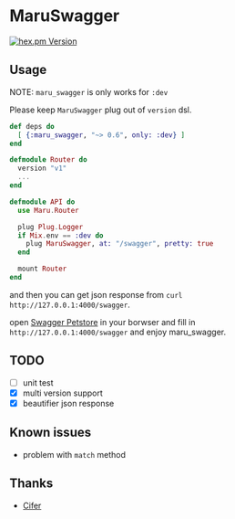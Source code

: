 MaruSwagger
===========

[![hex.pm Version](https://img.shields.io/hexpm/v/maru_swagger.svg)](https://hex.pm/packages/maru_swagger)

## Usage

NOTE: `maru_swagger` is only works for `:dev`

Please keep `MaruSwagger` plug out of `version` dsl.

```elixir
def deps do
  [ {:maru_swagger, "~> 0.6", only: :dev} ]
end

defmodule Router do
  version "v1"
  ...
end

defmodule API do
  use Maru.Router

  plug Plug.Logger
  if Mix.env == :dev do
    plug MaruSwagger, at: "/swagger", pretty: true
  end

  mount Router
end
```

and then you can get json response from `curl http://127.0.0.1:4000/swagger`.

open [Swagger Petstore](http://petstore.swagger.io) in your borwser and fill in `http://127.0.0.1:4000/swagger` and enjoy maru_swagger.


## TODO
- [ ] unit test
- [x] multi version support
- [x] beautifier json response

## Known issues
- problem with `match` method

## Thanks

* [Cifer](https://github.com/Cifer-Y)
